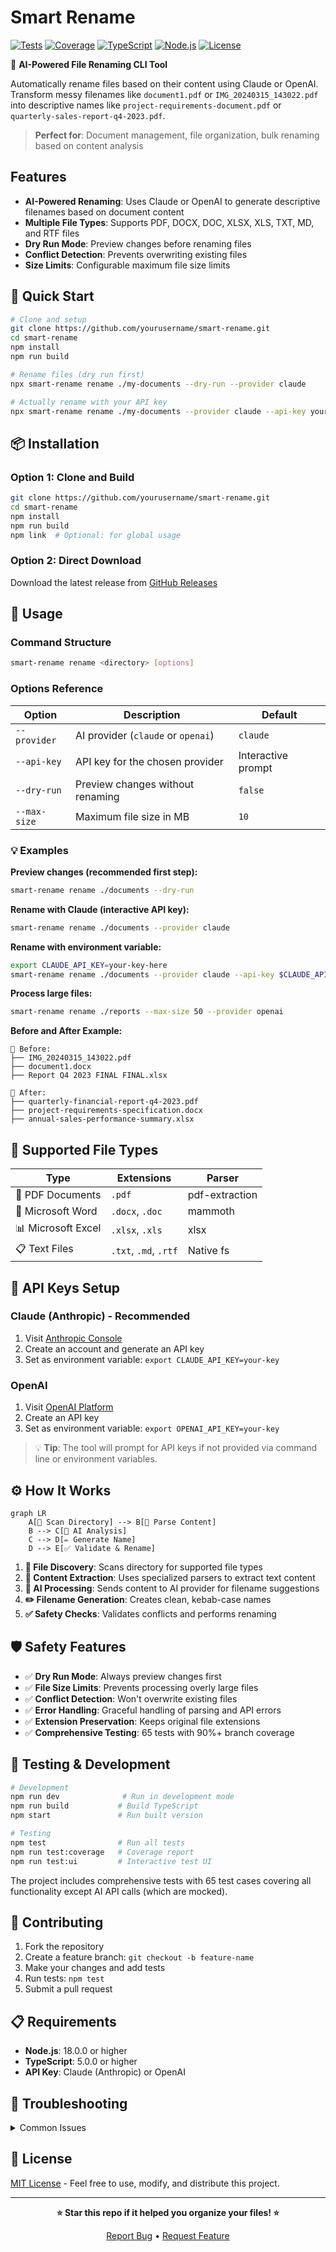 # Smart Rename

[![Tests](https://img.shields.io/badge/tests-65%20passing-brightgreen.svg)](#-testing--development)
[![Coverage](https://img.shields.io/badge/coverage-90%25%20branches-brightgreen.svg)](#-testing--development)
[![TypeScript](https://img.shields.io/badge/TypeScript-5.9-blue.svg)](https://www.typescriptlang.org/)
[![Node.js](https://img.shields.io/badge/Node.js-18+-green.svg)](https://nodejs.org/)
[![License](https://img.shields.io/badge/license-MIT-blue.svg)](./LICENSE)

🤖 **AI-Powered File Renaming CLI Tool**

Automatically rename files based on their content using Claude or OpenAI. Transform messy filenames like `document1.pdf` or `IMG_20240315_143022.pdf` into descriptive names like `project-requirements-document.pdf` or `quarterly-sales-report-q4-2023.pdf`.

> **Perfect for**: Document management, file organization, bulk renaming based on content analysis

## Features

- **AI-Powered Renaming**: Uses Claude or OpenAI to generate descriptive filenames based on document content
- **Multiple File Types**: Supports PDF, DOCX, DOC, XLSX, XLS, TXT, MD, and RTF files
- **Dry Run Mode**: Preview changes before renaming files
- **Conflict Detection**: Prevents overwriting existing files
- **Size Limits**: Configurable maximum file size limits

## 🚀 Quick Start

```bash
# Clone and setup
git clone https://github.com/yourusername/smart-rename.git
cd smart-rename
npm install
npm run build

# Rename files (dry run first)
npx smart-rename rename ./my-documents --dry-run --provider claude

# Actually rename with your API key
npx smart-rename rename ./my-documents --provider claude --api-key your-api-key
```

## 📦 Installation

### Option 1: Clone and Build
```bash
git clone https://github.com/yourusername/smart-rename.git
cd smart-rename
npm install
npm run build
npm link  # Optional: for global usage
```

### Option 2: Direct Download
Download the latest release from [GitHub Releases](https://github.com/yourusername/smart-rename/releases)

## 📖 Usage

### Command Structure
```bash
smart-rename rename <directory> [options]
```

### Options Reference
| Option | Description | Default |
|--------|-------------|---------|
| `--provider` | AI provider (`claude` or `openai`) | `claude` |
| `--api-key` | API key for the chosen provider | Interactive prompt |
| `--dry-run` | Preview changes without renaming | `false` |
| `--max-size` | Maximum file size in MB | `10` |

### 💡 Examples

**Preview changes (recommended first step):**
```bash
smart-rename rename ./documents --dry-run
```

**Rename with Claude (interactive API key):**
```bash
smart-rename rename ./documents --provider claude
```

**Rename with environment variable:**
```bash
export CLAUDE_API_KEY=your-key-here
smart-rename rename ./documents --provider claude --api-key $CLAUDE_API_KEY
```

**Process large files:**
```bash
smart-rename rename ./reports --max-size 50 --provider openai
```

**Before and After Example:**
```
📁 Before:
├── IMG_20240315_143022.pdf
├── document1.docx
├── Report Q4 2023 FINAL FINAL.xlsx

📁 After:
├── quarterly-financial-report-q4-2023.pdf
├── project-requirements-specification.docx
├── annual-sales-performance-summary.xlsx
```

## 📄 Supported File Types

| Type | Extensions | Parser |
|------|------------|---------|
| 📄 PDF Documents | `.pdf` | pdf-extraction |
| 📝 Microsoft Word | `.docx`, `.doc` | mammoth |
| 📊 Microsoft Excel | `.xlsx`, `.xls` | xlsx |
| 📋 Text Files | `.txt`, `.md`, `.rtf` | Native fs |

## 🔑 API Keys Setup

### Claude (Anthropic) - Recommended
1. Visit [Anthropic Console](https://console.anthropic.com/)
2. Create an account and generate an API key
3. Set as environment variable: `export CLAUDE_API_KEY=your-key`

### OpenAI
1. Visit [OpenAI Platform](https://platform.openai.com/api-keys)  
2. Create an API key
3. Set as environment variable: `export OPENAI_API_KEY=your-key`

> 💡 **Tip**: The tool will prompt for API keys if not provided via command line or environment variables.

## ⚙️ How It Works

```mermaid
graph LR
    A[📁 Scan Directory] --> B[📄 Parse Content]
    B --> C[🤖 AI Analysis]
    C --> D[✏️ Generate Name]
    D --> E[✅ Validate & Rename]
```

1. **📁 File Discovery**: Scans directory for supported file types
2. **📄 Content Extraction**: Uses specialized parsers to extract text content
3. **🤖 AI Processing**: Sends content to AI provider for filename suggestions
4. **✏️ Filename Generation**: Creates clean, kebab-case names
5. **✅ Safety Checks**: Validates conflicts and performs renaming

## 🛡️ Safety Features

- ✅ **Dry Run Mode**: Always preview changes first
- ✅ **File Size Limits**: Prevents processing overly large files  
- ✅ **Conflict Detection**: Won't overwrite existing files
- ✅ **Error Handling**: Graceful handling of parsing and API errors
- ✅ **Extension Preservation**: Keeps original file extensions
- ✅ **Comprehensive Testing**: 65 tests with 90%+ branch coverage

## 🧪 Testing & Development

```bash
# Development
npm run dev              # Run in development mode
npm run build           # Build TypeScript
npm start               # Run built version

# Testing  
npm test                # Run all tests
npm run test:coverage   # Coverage report
npm run test:ui         # Interactive test UI
```

The project includes comprehensive tests with 65 test cases covering all functionality except AI API calls (which are mocked).

## 🤝 Contributing

1. Fork the repository
2. Create a feature branch: `git checkout -b feature-name`
3. Make your changes and add tests
4. Run tests: `npm test`
5. Submit a pull request

## 📋 Requirements

- **Node.js**: 18.0.0 or higher
- **TypeScript**: 5.0.0 or higher  
- **API Key**: Claude (Anthropic) or OpenAI

## 🐛 Troubleshooting

<details>
<summary>Common Issues</summary>

**PDF parsing errors:**
- Ensure PDF is not password protected
- Check file is not corrupted
- Try reducing max-size limit

**API errors:**
- Verify API key is valid
- Check internet connection
- Ensure sufficient API credits

**Permission errors:**
- Check file permissions
- Run with appropriate user privileges
- Ensure files aren't in use by other applications

</details>

## 📝 License

[MIT License](./LICENSE) - Feel free to use, modify, and distribute this project.

---

<div align="center">
<strong>⭐ Star this repo if it helped you organize your files! ⭐</strong>

[Report Bug](https://github.com/yourusername/smart-rename/issues) • [Request Feature](https://github.com/yourusername/smart-rename/issues)
</div>